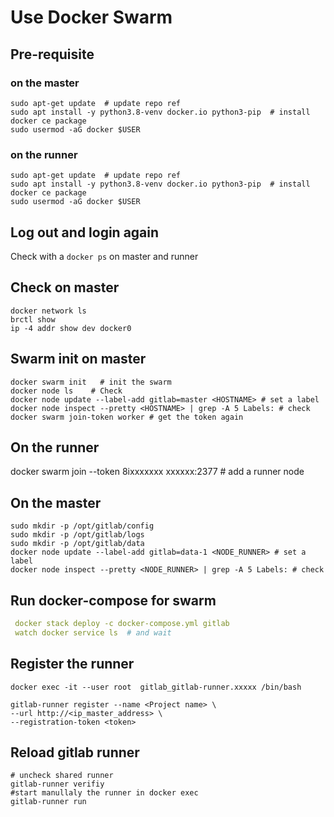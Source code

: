 # Use Docker Swarm 

## Pre-requisite

### on the master
```shell
sudo apt-get update  # update repo ref
sudo apt install -y python3.8-venv docker.io python3-pip  # install docker ce package 
sudo usermod -aG docker $USER
```
### on the runner 
```shell
sudo apt-get update  # update repo ref
sudo apt install -y python3.8-venv docker.io python3-pip  # install docker ce package 
sudo usermod -aG docker $USER
```
## Log out and login again 
Check with a ```docker ps``` on master and runner  


## Check on master  
```shell
docker network ls
brctl show
ip -4 addr show dev docker0
```
## Swarm init on master 
```shell
docker swarm init   # init the swarm 
docker node ls    # Check 
docker node update --label-add gitlab=master <HOSTNAME> # set a label
docker node inspect --pretty <HOSTNAME> | grep -A 5 Labels: # check
docker swarm join-token worker # get the token again 
```
## On the runner 
docker swarm join --token 8ixxxxxxx xxxxxx:2377  # add a runner node

##  On the master 
```shell
sudo mkdir -p /opt/gitlab/config
sudo mkdir -p /opt/gitlab/logs
sudo mkdir -p /opt/gitlab/data
docker node update --label-add gitlab=data-1 <NODE_RUNNER> # set a label
docker node inspect --pretty <NODE_RUNNER> | grep -A 5 Labels: # check
```

## Run docker-compose for swarm 
```yaml
 docker stack deploy -c docker-compose.yml gitlab
 watch docker service ls  # and wait
```

## Register the runner  
```shell
docker exec -it --user root  gitlab_gitlab-runner.xxxxx /bin/bash

gitlab-runner register --name <Project name> \
--url http://<ip_master_address> \
--registration-token <token>
```

## Reload gitlab runner
```shell
# uncheck shared runner
gitlab-runner verifiy
#start manullaly the runner in docker exec  
gitlab-runner run 
```


